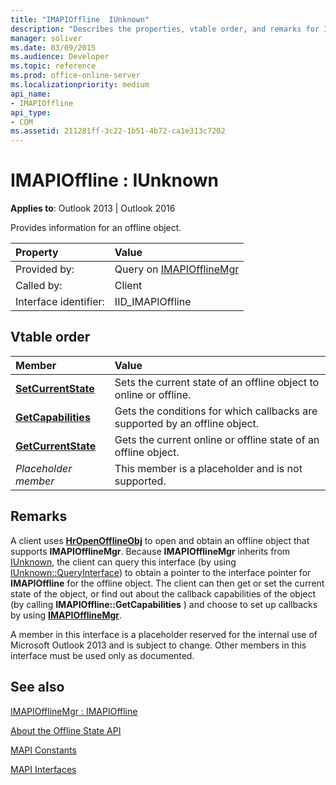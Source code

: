 ```yaml
---
title: "IMAPIOffline  IUnknown"
description: "Describes the properties, vtable order, and remarks for IMAPIOfflineIUnknown, which provides information for an offline object."
manager: soliver
ms.date: 03/09/2015
ms.audience: Developer
ms.topic: reference
ms.prod: office-online-server
ms.localizationpriority: medium
api_name:
- IMAPIOffline
api_type:
- COM
ms.assetid: 211281ff-3c22-1b51-4b72-ca1e313c7202
---
```


# IMAPIOffline : IUnknown

  
  
**Applies to**: Outlook 2013 | Outlook 2016 
  
Provides information for an offline object.
  
|Property |Value |
|:-----|:-----|
|Provided by:  <br/> |Query on [IMAPIOfflineMgr](imapiofflinemgrimapioffline.md) <br/> |
|Called by:  <br/> |Client  <br/> |
|Interface identifier:  <br/> |IID_IMAPIOffline  <br/> |
   
## Vtable order

|Member|Value |
|:-----|:-----|
|**[SetCurrentState](imapioffline-setcurrentstate.md)** <br/> |Sets the current state of an offline object to online or offline. |
|**[GetCapabilities](imapioffline-getcapabilities.md)** <br/> |Gets the conditions for which callbacks are supported by an offline object. |
|**[GetCurrentState](imapioffline-getcurrentstate.md)** <br/> |Gets the current online or offline state of an offline object. |
| *Placeholder member*  <br/> |This member is a placeholder and is not supported. |
   
## Remarks

A client uses **[HrOpenOfflineObj](hropenofflineobj.md)** to open and obtain an offline object that supports **IMAPIOfflineMgr**. Because **IMAPIOfflineMgr** inherits from [IUnknown](https://msdn.microsoft.com/library/ms680509%28v=VS.85%29.aspx), the client can query this interface (by using [IUnknown::QueryInterface](https://msdn.microsoft.com/library/ms682521%28v=VS.85%29.aspx)) to obtain a pointer to the interface pointer for **IMAPIOffline** for the offline object. The client can then get or set the current state of the object, or find out about the callback capabilities of the object (by calling **IMAPIOffline::GetCapabilities** ) and choose to set up callbacks by using **[IMAPIOfflineMgr](imapiofflinemgrimapioffline.md)**. 
  
A member in this interface is a placeholder reserved for the internal use of Microsoft Outlook 2013 and is subject to change. Other members in this interface must be used only as documented. 
  
## See also



[IMAPIOfflineMgr : IMAPIOffline](imapiofflinemgrimapioffline.md)


[About the Offline State API](about-the-offline-state-api.md)
  
[MAPI Constants](mapi-constants.md)
  
[MAPI Interfaces](mapi-interfaces.md)

